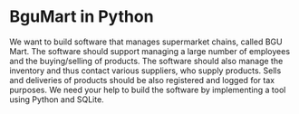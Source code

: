 # BguMart in Python
We want to build software that manages supermarket chains, called BGU Mart. 
The software should support managing a large number of employees and the buying/selling of products.
The software should also manage the inventory and thus contact various suppliers, who supply products. 
Sells and deliveries of products should be also registered and logged for tax purposes.
We need your help to build the software by implementing a tool using Python and SQLite.
